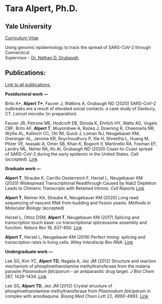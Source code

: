 # Tara Alpert, Ph.D.
## Yale University

[Curriculum Vitae](/assets/Alpert_CV_2020-11-23.pdf)  
  
  
Using genomic epidemiology to track the spread of SARS-CoV-2 through Connecticut  
Supervisor - [Dr. Nathan D. Grubaugh](http://grubaughlab.com/).  
  
    
## Publications:  
[Link to all publications.](https://scholar.google.com/citations?user=lz6CPNUAAAAJ&hl=en&oi=ao)

**Postdoctoral work  &mdash;**
  
Brito A*, **Alpert T\***, Fauver J, Watkins A, Grubaugh ND (2020) SARS-CoV-2 outbreaks are a result of elevated social contacts: a case study of Danbury, CT. *Lancet microbe* (in preparation).

Fauver JR, Petrone ME, Hodcroft EB, Shioda K, Ehrlich HY, Watts AG, Vogels CBF, Brito AF, **Alpert T**, Muyombwe A, Razeq J, Downing R, Cheemarla NR, Wyllie AL, Kalinich CC, Ott IM, Quick J, Loman NJ, Neugebauer KM, Greninger AL, Jerome KR, Roychoudhury P, Xie H, Shrestha L, Huang M, Pitzer VE, Iwasaki A, Omer SB, Khan K, Bogoch II, Martinello RA, Foxman EF, Landry ML, Neher RA, Ko AI, Grubaugh ND (2020) Coast-to-Coast spread of SARS-CoV-2 during the early epidemic in the United States. Cell (accepted). [Link](https://www.medrxiv.org/content/10.1101/2020.03.25.20043828v1?rss=1%22)

**Graduate work  &mdash;**  
  
**Alpert T**, Straube K, Carrillo Oesterreich F, Herzel L, Neugebauer KM (2020) Widespread Transcriptional Readthrough Caused by Nab2 Depletion Leads to Chimeric Transcripts with Retained Introns. *Cell Reports* [Link](https://doi.org/10.1016/j.celrep.2020.108324)
  
**Alpert T**, Reimer KA, Straube K, Neugebauer KM (2020) Long read sequencing of nascent RNA from budding and fission yeasts. *Methods in Molecular Biology* (accepted)  
  
Herzel L, Ottoz DSM, **Alpert T**, Neugebauer KM (2017) Splicing and transcription touch base: co-transcriptional spliceosome assembly and function. *Nature Rev* 18, 637-650. [Link](https://www.nature.com/articles/nrm.2017.63)  
  
**Alpert T**, Herzel L, Neugebauer KM (2016) Perfect timing: splicing and transcription rates in living cells. *Wiley Interdiscip Rev RNA*. [Link](https://onlinelibrary.wiley.com/doi/abs/10.1002/wrna.1401)  
  
**Undergraduate work  &mdash;**  
  
Lee SG, Kim YC, **Alpert TD**, Nagata A, Jez JM (2012) Structure and reaction mechanism of phosphoethanolamine methyltransferase from the malaria parasite *Plasmodium falciparum* - an antiparasitic drug target. *J Biol Chem* 287, 1426-1434. [Link](https://www.jbc.org/content/287/2/1426.short)  
  
Lee SG, **Alpert TD**, Jez JM (2012) Crystal structure of phosphoethanolamine methyltransferase from *Plasmodium falciparum* in complex with amodiaquine. *Bioorg Med Chem Lett* 22, 4990-4993. [Link](https://www.sciencedirect.com/science/article/pii/S0960894X12007834)  


